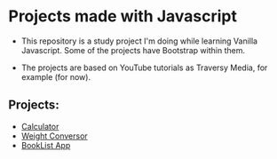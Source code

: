 # Projects made with Javascript

* This repository is a study project I'm doing while learning Vanilla Javascript. Some of the projects have Bootstrap within them.
  
* The projects are based on YouTube tutorials as Traversy Media, for example (for now).
## Projects:

* [Calculator](https://github.com/yoruwitch/javascript-projects/tree/main/calculator)
* [Weight Conversor](https://github.com/yoruwitch/javascript-projects/tree/main/weight-conversor)
* [BookList App](https://github.com/yoruwitch/javascript-projects/tree/main/booklist-app)